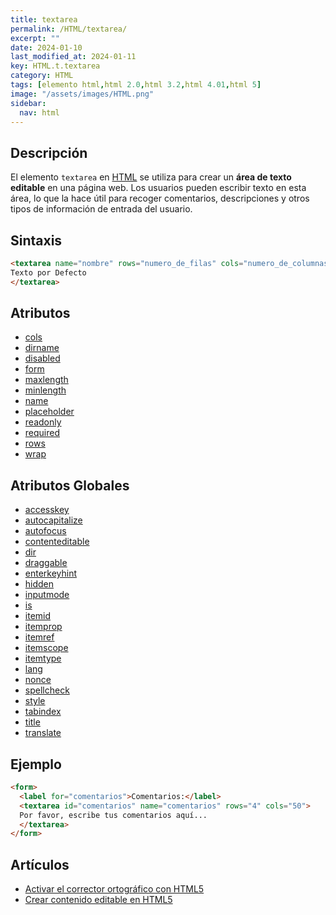 ```yaml
---
title: textarea
permalink: /HTML/textarea/
excerpt: ""
date: 2024-01-10
last_modified_at: 2024-01-11
key: HTML.t.textarea
category: HTML
tags: [elemento html,html 2.0,html 3.2,html 4.01,html 5]
image: "/assets/images/HTML.png"
sidebar:
  nav: html
---
```


## Descripción


El elemento `textarea` en [HTML](https://www.manualweb.net/html/) se utiliza para crear un **área de texto editable** en una página web. Los usuarios pueden escribir texto en esta área, lo que la hace útil para recoger comentarios, descripciones y otros tipos de información de entrada del usuario.


## Sintaxis


```html
<textarea name="nombre" rows="numero_de_filas" cols="numero_de_columnas">
Texto por Defecto
</textarea>
```


## Atributos

- [cols](https://www.w3api.com/HTML/textarea/cols/)
- [dirname](https://www.w3api.com/HTML/textarea/dirname/)
- [disabled](https://www.w3api.com/HTML/textarea/disabled/)
- [form](https://www.w3api.com/HTML/textarea/form/)
- [maxlength](https://www.w3api.com/HTML/textarea/maxlength/)
- [minlength](https://www.w3api.com/HTML/textarea/minlength/)
- [name](https://www.w3api.com/HTML/textarea/name/)
- [placeholder](https://www.w3api.com/HTML/textarea/placeholder/)
- [readonly](https://www.w3api.com/HTML/textarea/readonly/)
- [required](https://www.w3api.com/HTML/textarea/required/)
- [rows](https://www.w3api.com/HTML/textarea/rows/)
- [wrap](https://www.w3api.com/HTML/textarea/wrap/)

## Atributos Globales

- [accesskey](https://www.w3api.com/HTML/accesskey/)
- [autocapitalize](https://www.w3api.com/HTML/autocapitalize/)
- [autofocus](https://www.w3api.com/HTML/autofocus/)
- [contenteditable](https://www.w3api.com/HTML/contenteditable/)
- [dir](https://www.w3api.com/HTML/dir/)
- [draggable](https://www.w3api.com/HTML/draggable/)
- [enterkeyhint](https://www.w3api.com/HTML/enterkeyhint/)
- [hidden](https://www.w3api.com/HTML/hidden/)
- [inputmode](https://www.w3api.com/HTML/inputmode/)
- [is](https://www.w3api.com/HTML/is/)
- [itemid](https://www.w3api.com/HTML/itemid/)
- [itemprop](https://www.w3api.com/HTML/itemprop/)
- [itemref](https://www.w3api.com/HTML/itemref/)
- [itemscope](https://www.w3api.com/HTML/itemscope/)
- [itemtype](https://www.w3api.com/HTML/itemtype/)
- [lang](https://www.w3api.com/HTML/lang/)
- [nonce](https://www.w3api.com/HTML/nonce/)
- [spellcheck](https://www.w3api.com/HTML/spellcheck/)
- [style](https://www.w3api.com/HTML/style/)
- [tabindex](https://www.w3api.com/HTML/tabindex/)
- [title](https://www.w3api.com/HTML/title/)
- [translate](https://www.w3api.com/HTML/translate/)

## Ejemplo


```html
<form>
  <label for="comentarios">Comentarios:</label>
  <textarea id="comentarios" name="comentarios" rows="4" cols="50">
  Por favor, escribe tus comentarios aquí...
  </textarea>
</form>
```


## Artículos

- [Activar el corrector ortográfico con HTML5](https://lineadecodigo.com/html5/activar-el-corrector-ortografico-con-html5/)
- [Crear contenido editable en HTML5](https://lineadecodigo.com/html5/crear-contenido-editable-en-html5/)
